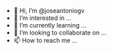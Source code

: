 - 👋 Hi, I’m @joseantoniogv
- 👀 I’m interested in ...
- 🌱 I’m currently learning ...
- 💞️ I’m looking to collaborate on ...
- 📫 How to reach me ...

<!---
joseantoniogv/joseantoniogv is a ✨ special ✨ repository because its `README.md` (this file) appears on your GitHub profile.
You can click the Preview link to take a look at your changes.
--->
